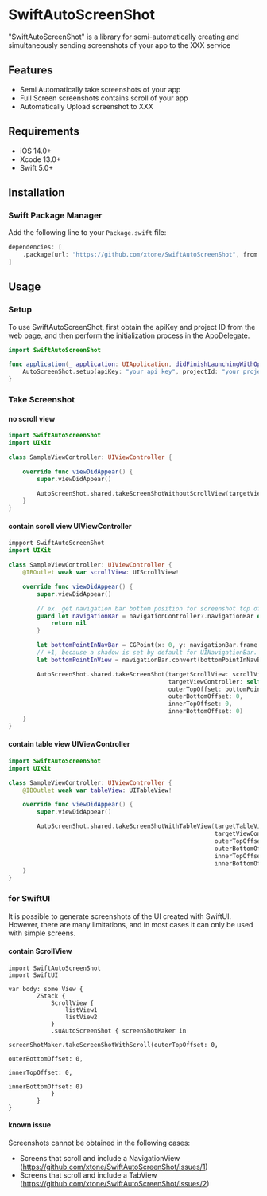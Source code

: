 # SwiftAutoScreenShot

"SwiftAutoScreenShot" is a library for semi-automatically creating and simultaneously sending screenshots of your app to the XXX service

## Features

- Semi Automatically take screenshots of your app
- Full Screen screenshots contains scroll of your app
- Automatically Upload screenshot to XXX

## Requirements

- iOS 14.0+
- Xcode 13.0+
- Swift 5.0+

## Installation

### Swift Package Manager

Add the following line to your `Package.swift` file:

```swift
dependencies: [
    .package(url: "https://github.com/xtone/SwiftAutoScreenShot", from: "master")
]
```

## Usage 

### Setup

To use SwiftAutoScreenShot, first obtain the apiKey and project ID from the web page, and then perform the initialization process in the AppDelegate.

```swift
import SwiftAutoScreenShot

func application(_ application: UIApplication, didFinishLaunchingWithOptions launchOptions: [UIApplication.LaunchOptionsKey: Any]?) -> Bool {
    AutoScreenShot.setup(apiKey: "your api key", projectId: "your project id")
}
```

### Take Screenshot

#### no scroll view
```swift
import SwiftAutoScreenShot
import UIKit

class SampleViewController: UIViewController {

    override func viewDidAppear() {
        super.viewDidAppear()

        AutoScreenShot.shared.takeScreenShotWithoutScrollView(targetViewController: self)
    }
}

```

#### contain scroll view UIViewController

```swift
impport SwiftAutoScreenShot
import UIKit

class SampleViewController: UIViewController {
    @IBOutlet weak var scrollView: UIScrollView!

    override func viewDidAppear() {
        super.viewDidAppear()

        // ex. get navigation bar bottom position for screenshot top offset
        guard let navigationBar = navigationController?.navigationBar else {
            return nil
        }

        let bottomPointInNavBar = CGPoint(x: 0, y: navigationBar.frame.height)
        // +1, because a shadow is set by default for UINavigationBar.
        let bottomPointInView = navigationBar.convert(bottomPointInNavBar, to: view).y + 1

        AutoScreenShot.shared.takeScreenShot(targetScrollView: scrollView,
                                             targetViewController: self,
                                             outerTopOffset: bottomPointInView,
                                             outerBottomOffset: 0,
                                             innerTopOffset: 0,
                                             innerBottomOffset: 0)
    }
}
``` 

#### contain table view UIViewController

```swift
import SwiftAutoScreenShot
import UIKit

class SampleViewController: UIViewController {
    @IBOutlet weak var tableView: UITableView!

    override func viewDidAppear() {
        super.viewDidAppear()

        AutoScreenShot.shared.takeScreenShotWithTableView(targetTableView: tableView,
                                                          targetViewController: self,
                                                          outerTopOffset: 0,
                                                          outerBottomOffset: 0,
                                                          innerTopOffset: 0,
                                                          innerBottomOffset: 0)
    }
}
```

### for SwiftUI

It is possible to generate screenshots of the UI created with SwiftUI.
However, there are many limitations, and in most cases it can only be used with simple screens.


#### contain ScrollView
```
import SwiftAutoScreenShot
import SwiftUI

var body: some View {            
        ZStack {
            ScrollView {
                listView1
                listView2
            }
            .suAutoScreenShot { screenShotMaker in
                screenShotMaker.takeScreenShotWithScroll(outerTopOffset: 0,
                                                         outerBottomOffset: 0,
                                                         innerTopOffset: 0,
                                                         innerBottomOffset: 0)
            }
        }
}
```

#### known issue

Screenshots cannot be obtained in the following cases:

- Screens that scroll and include a NavigationView (https://github.com/xtone/SwiftAutoScreenShot/issues/1)
- Screens that scroll and include a TabView (https://github.com/xtone/SwiftAutoScreenShot/issues/2)

















